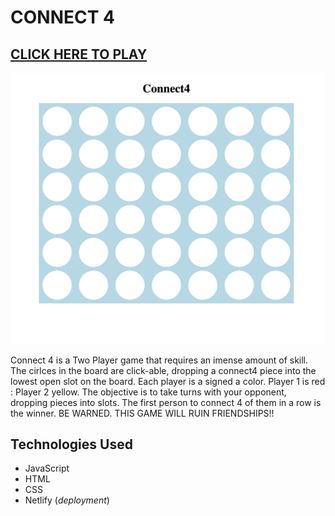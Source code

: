 # CONNECT 4

[CLICK HERE TO PLAY](https://connect4-ms.netlify.app/ "connect4 link")
---------------------
![gameImg](./assets/Screenshot%202022-12-22%20at%2012.44.08%20PM.png)



Connect 4 is a Two Player game that requires an imense amount of skill. The cirlces in the board are click-able, dropping a connect4 piece into the lowest open slot on the board. Each player is a signed a color. Player 1 is red : Player 2 yellow. The objective is to take turns with your opponent, dropping pieces into slots. The first person to connect 4 of them in a row is the winner. BE WARNED. THIS GAME WILL RUIN FRIENDSHIPS!!

## Technologies Used

* JavaScript
* HTML
* CSS
* Netlify (*deployment*)
